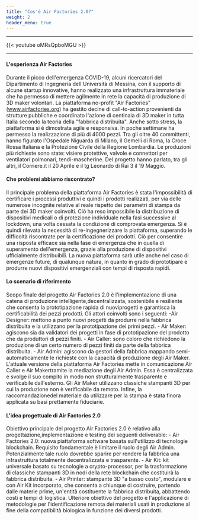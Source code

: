 ```yaml
---
title: "Cos'è Air Factories 2.0?"
weight: 2
header_menu: true
---
```


---
{{< youtube oMRsQpboMGU >}}

---

#### L'esperienza Air Factories

Durante il picco dell'emergenza COVID-19, alcuni ricercatori del Dipartimento
di Ingegneria dell'Università di Messina, con il supporto di alcune startup innovative, hanno
realizzato una infrastruttura immateriale che ha permesso di mettere agilmente in rete la
capacità di produzione di 3D maker volontari. La piattaforma no-profit "Air Factories"
(www.airfactories.org) ha gestito decine di call-to-action provenienti da strutture pubbliche
e coordinato l'azione di centinaia di 3D maker in tutta Italia secondo la teoria della "fabbrica
distribuita". Anche sotto stress, la piattaforma si è dimostrata agile e responsiva. In poche
settimane ha permesso la realizzazione di più di 4000 pezzi. Tra gli oltre 40 committenti,
hanno figurato l'Ospedale Niguarda di Milano, il Gemelli di Roma, la Croce Rossa Italiana e
la Protezione Civile della Regione Lombardia. Le produzioni più richieste sono state: visiere
protettive, valvole e connettori per ventilatori polmonari, tendi-mascherine. Del progetto
hanno parlato, tra gli altri, il Corriere.it il 20 Aprile e il tg Leonardo di Rai 3 il 19 Maggio.

#### Che problemi abbiamo riscontrato?

Il principale problema della piattaforma Air Factories è stata l'impossibilità di certificare i processi
produttivi e quindi i prodotti realizzati, per via delle numerose incognite relative al reale
rispetto dei parametri di stampa da parte dei 3D maker coinvolti. Ciò ha reso impossibile la
distribuzione di dispositivi medicali o di protezione individuale nella fasi successive al
lockdown, una volta cessata la condizione di comprovata emergenza. Si è quindi rilevata la
necessità di re-ingegnerizzare la piattaforma, superando le difficoltà riscontrate per la
certificazione dei prodotti. Ciò per consentire una risposta efficace sia nella fase di
emergenza che in quella di superamento dell'emergenza, grazie alla produzione di
dispositivi ufficialmente distribuibili. La nuova piattaforma sarà utile anche nel caso di
emergenze future, di qualunque natura, in quanto in grado di prototipare e produrre nuovi
dispositivi emergenziali con tempi di risposta rapidi.

#### Lo scenario di riferimento

Scopo finale del progetto Air Factories 2.0 è l'implementazione di una catena di produzione intelligente,decentralizzata, sostenibile e resiliente che consenta la prototipazione rapida di nuoviprogetti e garantisca la certificabilità dei pezzi prodotti. Gli attori coinvolti sono i seguenti: -Air Designer: mettono a punto nuovi progetti da produrre nella fabbrica distribuita e la utilizzano per la prototipazione dei primi pezzi. - Air Maker: agiscono sia da validatori dei progetti in fase di prototipazione del prodotto che da produttori di pezzi finiti. - Air Caller: sono coloro che richiedono la produzione di un certo numero di pezzi finiti da parte della fabbrica distribuita. - Air Admin: agiscono da gestori della fabbrica mappando semi-automaticamente le richieste con la capacità di produzione degli Air Maker. L'attuale versione della piattaforma Air Factories mette in comunicazione Air Caller e Air Makertramite la mediazione degli Air Admin. Essa è centralizzata e svolge il suo compito in modo non strutturalmente trasparente e verificabile dall'esterno. Gli Air Maker utilizzano classiche stampanti 3D per cui la produzione non è verificabile da remoto. Infine, la raccomandazionedel materiale da utilizzare per la stampa è stata finora applicata su basi prettamente fiduciarie.


#### L'idea progettuale di Air Factories 2.0

Obiettivo principale del progetto Air Factories 2.0 è relativo alla progettazione,implementazione e testing dei seguenti deliverable: - Air Factories 2.0: nuova piattaforma software basata sull'utilizzo di tecnologie blockchain. Requisito fondamentale è limitare il ruolo degli Air Admin. Potenzialmente tale ruolo dovrebbe sparire per rendere la fabbrica una infrastruttura totalmente decentralizzata e trasparente. - Air Kit: kit universale basato su tecnologie a crypto-processor, per la trasformazione di classiche stampanti 3D in nodi della rete blockchain che costituirà la fabbrica distribuita. - Air Printer: stampante 3D "a basso costo", modulare e con Air Kit incorporato, che consenta a chiunque di costruire, partendo dalle materie prime, un'entità costituente la fabbrica distribuita, abbattendo costi e tempi di logistica. Ulteriore obiettivo del progetto è l'applicazione di metodologie per l'identificazione remota dei materiali usati in produzione al fine della compatibilità biologica in funzione dei diversi prodotti.
